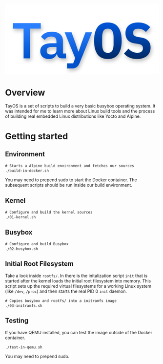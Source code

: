 
<div align="center">
    <img src="images/logo.png" width="560" />
</div>

# Overview

TayOS is a set of scripts to build a very basic busybox operating system. It was intended for me to
learn more about Linux build tools and the process of building real embedded Linux distributions 
like Yocto and Alpine. 

# Getting started

## Environment

```
# Starts a Alpine build environment and fetches our sources
./build-in-docker.sh
```

You may need to prepend sudo to start the Docker container. The subsequent scripts should be run
inside our build environment.

## Kernel

```
# Configure and build the kernel sources
./01-kernel.sh
```

## Busybox

```
# Configure and build Busybox
./02-busybox.sh
```

## Initial Root Filesystem

Take a look inside `rootfs/`. In there is the initalization script `init` that is started after the
kernel loads the initial root filesystem into memory. This script sets up the required virtual 
filesystems for a working Linux system (like `/dev`, `/proc`) and then starts the real PID 0 `init`
daemon. 

```
# Copies busybox and rootfs/ into a initramfs image
./03-initramfs.sh
```

## Testing

If you have QEMU installed, you can test the image outside of the Docker container.

```
./test-in-qemu.sh
```

You may need to prepend sudo.

